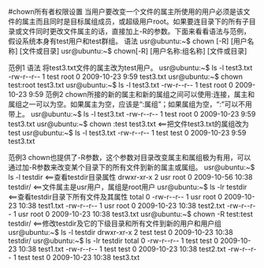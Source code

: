 #chown所有者权限设置
当用户要改变一个文件的属主所使用的用户必须是该文件的属主而且同时是目标属组成员，或超级用户root。如果要连目录下的所有子目录或文件同时更改文件属主的话，直接加上-R的参数。下面来看看语法与范例，假设系统本身有test用户和test群组。
语法
usr@ubuntu:~$ chown [-R] [用户名称] [文件或目录]
usr@ubuntu:~$ chown[-R] [用户名称:组名称] [文件或目录]

范例1
语法
  将test3.txt文件的属主改为test用户。
usr@ubuntu:~$ ls -l test3.txt
-rw-r--r-- 1 test root 0 2009-10-23 9:59 test3.txt
usr@ubuntu:~$ chown test:root test3.txt
usr@ubuntu:~$ ls -l test3.txt
-rw-r--r-- 1 test root 0 2009-10-23 9:59
范例2
  chown所接的新的属主和新的属组之间可以使用:连接，属主和属组之一可以为空。如果属主为空，应该是“:属组”；如果属组为空，“:”可以不用带上。
usr@ubuntu:~$ ls -l test3.txt
-rw-r--r-- 1 test root 0 2009-10-23 9:59 test3.txt
usr@ubuntu:~$ chown :test test3.txt <==把文件test3.txt的属组改为test
usr@ubuntu:~$ ls -l test3.txt
-rw-r--r-- 1 test test 0 2009-10-23 9:59 test3.txt

范例3
  chown也提供了-R参数，这个参数对目录改变属主和属组极为有用，可以通过加-R参数来改变某个目录下的所有文件到新的属主或属组。
usr@ubuntu:~$ ls -l testdir <==查看testdir目录属性
drwxr-xr-x 2 usr root 0 2009-10-56 10:38 testdir/ <==文件属主是usr用户，属组是root用户
usr@ubuntu:~$ ls -lr testdir <==查看testdir目录下所有文件及其属性
total 0
-rw-r--r-- 1 usr root 0 2009-10-23 10:38 test1.txt
-rw-r--r-- 1 usr root 0 2009-10-23 10:38 test2.txt
-rw-r--r-- 1 usr root 0 2009-10-23 10:38 test3.txt
usr@ubuntu:~$ chown -R test:test testdir/ <==修改testdir及它的下级目录和所有文件到新的用户和用户组
usr@ubuntu:~$ ls -l testdir
drwxr-xr-x 2 test test 0 2009-10-23 10:38 testdir/
usr@ubuntu:~$ ls -lr testdir
total 0
-rw-r--r-- 1 test test 0 2009-10-23 10:38 test1.txt
-rw-r--r-- 1 test test 0 2009-10-23 10:38 test2.txt
-rw-r--r-- 1 test test 0 2009-10-23 10:38 test3.txt